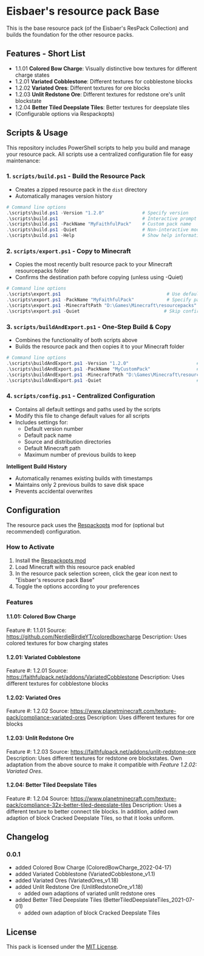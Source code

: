 # Eisbaer's resource pack Base

This is the base resource pack (of the Eisbaer's ResPack Collection) and builds the foundation for the other resource packs.

## Features - Short List

- 1.1.01 **Colored Bow Charge**: Visually distinctive bow textures for different charge states
- 1.2.01 **Variated Cobblestone**: Different textures for cobblestone blocks
- 1.2.02 **Variated Ores**: Different textures for ore blocks
- 1.2.03 **Unlit Redstone Ore**: Different textures for redstone ore's unlit blockstate
- 1.2.04 **Better Tiled Deepslate Tiles**: Better textures for deepslate tiles
- (Configurable options via Respackopts)

## Scripts & Usage

This repository includes PowerShell scripts to help you build and manage your resource pack. All scripts use a centralized configuration file for easy maintenance:

### 1. `scripts/build.ps1` - Build the Resource Pack

- Creates a zipped resource pack in the `dist` directory
- Automatically manages version history

```powershell
# Command line options
.\scripts\build.ps1 -Version "1.2.0"              # Specify version
.\scripts\build.ps1                               # Interactive prompt for version
.\scripts\build.ps1 -PackName "MyFaithfulPack"    # Custom pack name
.\scripts\build.ps1 -Quiet                        # Non-interactive mode, uses defaults
.\scripts\build.ps1 -Help                         # Show help information
```

### 2. `scripts/export.ps1` - Copy to Minecraft

- Copies the most recently built resource pack to your Minecraft resourcepacks folder
- Confirms the destination path before copying (unless using -Quiet)

```powershell
# Command line options
.\scripts\export.ps1                                       # Use defaults
.\scripts\export.ps1 -PackName "MyFaithfulPack"            # Specify pack name
.\scripts\export.ps1 -MinecraftPath "D:\Games\Minecraft\resourcepacks"  # Custom Minecraft path
.\scripts\export.ps1 -Quiet                               # Skip confirmation prompt
```

### 3. `scripts/buildAndExport.ps1` - One-Step Build & Copy

- Combines the functionality of both scripts above
- Builds the resource pack and then copies it to your Minecraft folder

```powershell
# Command line options
.\scripts\buildAndExport.ps1 -Version "1.2.0"                         # Specify version
.\scripts\buildAndExport.ps1 -PackName "MyCustomPack"                 # Custom pack name 
.\scripts\buildAndExport.ps1 -MinecraftPath "D:\Games\Minecraft\resourcepacks"  # Custom path
.\scripts\buildAndExport.ps1 -Quiet                                   # Non-interactive mode
```

### 4. `scripts/config.ps1` - Centralized Configuration

- Contains all default settings and paths used by the scripts
- Modify this file to change default values for all scripts
- Includes settings for:
  - Default version number
  - Default pack name
  - Source and distribution directories
  - Default Minecraft path
  - Maximum number of previous builds to keep

**Intelligent Build History**

- Automatically renames existing builds with timestamps
- Maintains only 2 previous builds to save disk space
- Prevents accidental overwrites

## Configuration

The resource pack uses the [Respackopts](https://modrinth.com/mod/respackopts) mod for (optional but recommended) configuration.

### How to Activate

1. Install the [Respackopts mod](https://modrinth.com/mod/respackopts)
2. Load Minecraft with this resource pack enabled
3. In the resource pack selection screen, click the gear icon next to "Eisbaer's resource pack Base"
4. Toggle the options according to your preferences

### Features

#### 1.1.01: Colored Bow Charge

Feature #: 1.1.01
Source: https://github.com/NerdieBirdieYT/coloredbowcharge
Description: Uses colored textures for bow charging states

#### 1.2.01: Variated Cobblestone

Feature #: 1.2.01
Source: https://faithfulpack.net/addons/VariatedCobblestone
Description: Uses different textures for cobblestone blocks

#### 1.2.02: Variated Ores

Feature #: 1.2.02
Source: https://www.planetminecraft.com/texture-pack/compliance-variated-ores
Description: Uses different textures for ore blocks

#### 1.2.03: Unlit Redstone Ore

Feature #: 1.2.03
Source: https://faithfulpack.net/addons/unlit-redstone-ore
Description: Uses different textures for redstone ore blockstates. Own adaptation from the above source to make it compatible with *Feature 1.2.02: Variated Ores*.

#### 1.2.04: Better Tiled Deepslate Tiles

Feature #: 1.2.04
Source: https://www.planetminecraft.com/texture-pack/compliance-32x-better-tiled-deepslate-tiles
Description: Uses a different texture to better connect tile blocks. In addition, added own adaption of block Cracked Deepslate Tiles, so that it looks uniform.

## Changelog

### 0.0.1

- added Colored Bow Charge (ColoredBowCharge_2022-04-17)
- added Variated Cobblestone (VariatedCobblestone_v1.1)
- added Variated Ores (VariatedOres_v1.18)
- added Unlit Redstone Ore (UnlitRedstoneOre_v1.18)
  - added own adaptions of variated unlit redstone ores
- added Better Tiled Deepslate Tiles (BetterTiledDeepslateTiles_2021-07-01)
  - added own adaption of block Cracked Deepslate Tiles

## License

This pack is licensed under the [MIT License](https://github.com/eisbaer123/mc-eisbaers-res-pack-base-32x/blob/main/LICENSE).